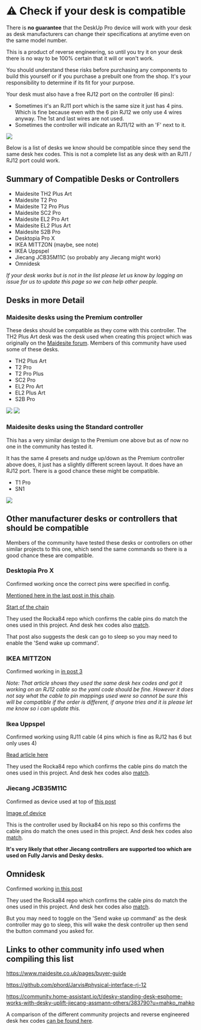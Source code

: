 # ⚠️ Check if your desk is compatible
There is **no guarantee** that the DeskUp Pro device will work with your desk as desk manufacturers can change their specifications at anytime even on the same model number.

This is a product of reverse engineering, so until you try it on your desk there is no way to be 100% certain that it will or won't work.

You should understand these risks before purchasing any components to build this yourself or if you purchase a prebuilt one from the shop. It's your responsibility to determine if its fit for your purpose. 

Your desk must also have a free RJ12 port on the controller (6 pins):
- Sometimes it's an RJ11 port which is the same size it just has 4 pins. Which is fine because even with the 6 pin RJ12 we only use 4 wires anyway. The 1st and last wires are not used.
- Sometimes the controller will indicate an RJ11/12 with an 'F' next to it.

![](images/MaidsiteDeskControlBox-Back.jpg)

Below is a list of desks we know should be compatible since they send the same desk hex codes. This is not a complete list as any desk with an RJ11 / RJ12 port could work.

## Summary of Compatible Desks or Controllers
- Maidesite TH2 Plus Art
- Maidesite T2 Pro
- Maidesite T2 Pro Plus
- Maidesite SC2 Pro
- Maidesite EL2 Pro Art
- Maidesite EL2 Plus Art
- Maidesite S2B Pro
- Desktopia Pro X
- IKEA MITTZON (maybe, see note)
- IKEA Uppspel
- Jiecang JCB35M11C (so probably any Jiecang might work)
- Omnidesk
 
_If your desk works but is not in the list please let us know by logging an issue for us to update this page so we can help other people._

## Desks in more Detail

### Maidesite desks using the Premium controller 
These desks should be compatible as they come with this controller. The TH2 Plus Art desk was the desk used when creating this project which was originally on the <a href="https://www.maidesite.co.uk/pages/buyer-guide">Maidesite forum</a>. Members of this community have used some of these desks.

- TH2 Plus Art
- T2 Pro
- T2 Pro Plus
- SC2 Pro
- EL2 Pro Art
- EL2 Plus Art
- S2B Pro

![](images/MaidesiteDeskControlBox-Premium.png)
![](images/MaidsiteDeskControlBox-Back.jpg)


### Maidesite desks using the Standard controller
This has a very similar design to the Premium one above but as of now no one in the community has tested it. 

It has the same 4 presets and nudge up/down as the Premium controller above does, it just has a slightly different screen layout. It does have an RJ12 port. There is a good chance these might be compatible.

- T1 Pro
- SN1

![](images/MaidesiteDeskControlBox-standard.png)


## Other manufacturer desks or controllers that should be compatible
Members of the community have tested these desks or controllers on other similar projects to this one, which send the same commands so there is a good chance these are compatible.


### Desktopia Pro X
Confirmed working once the correct pins were specified in config. 

<a href="https://community.home-assistant.io/t/desky-standing-desk-esphome-works-with-desky-uplift-jiecang-assmann-others/383790/430">Mentioned here in the last post in this chain</a>.

<a href="https://community.home-assistant.io/t/desky-standing-desk-esphome-works-with-desky-uplift-jiecang-assmann-others/383790/420">Start of the chain</a>

They used the Rocka84 repo which confirms the cable pins do match the ones used in this project. And desk hex codes also <a href="https://github.com/SmartHomeGuys/DeskUp-Pro-Controller-RJ12/blob/main/docs/diy/desk-hex-codes.md">match</a>.

That post also suggests the desk can go to sleep so you may need to enable the 'Send wake up command'.


### IKEA MITTZON

Confirmed working in <a href="https://github.com/phord/Jarvis/issues/33">in post 3</a>

_Note: That article shows they used the same desk hex codes and got it working on an RJ12 cable so the yaml code should be fine. However it does not say what the cable to pin mappings used were so cannot be sure this will be compatible if the order is different, if anyone tries and it is please let me know so i can update this._


### Ikea Uppspel
Confirmed working using RJ11 cable (4 pins which is fine as RJ12 has 6 but only uses 4)

<a href="https://community.home-assistant.io/t/desky-standing-desk-esphome-works-with-desky-uplift-jiecang-assmann-others/383790/443">Read article here</a>

They used the Rocka84 repo which confirms the cable pins do match the ones used in this project. And desk hex codes also <a href="https://github.com/SmartHomeGuys/DeskUp-Pro-Controller-RJ12/blob/main/docs/diy/desk-hex-codes.md">match</a>.


### Jiecang JCB35M11C
  
Confirmed as device used at top of 
<a href="https://github.com/Rocka84/esphome_components/blob/a083c17882361c58071b85d45587c410582cda75/components/jiecang_desk_controller">this post</a>

<a href="https://www.jiecang.com/product/jcb35m11c.html">Image of device</a>

This is the controller used by Rocka84 on his repo so this confirms the cable pins do match the ones used in this project. And desk hex codes also <a href="https://github.com/SmartHomeGuys/DeskUp-Pro-Controller-RJ12/blob/main/docs/diy/desk-hex-codes.md">match</a>.

**It's very likely that other Jiecang controllers are supported too which are used on Fully Jarvis and Desky desks.**


## Omnidesk
Confirmed working <a href="https://community.home-assistant.io/t/desky-standing-desk-esphome-works-with-desky-uplift-jiecang-assmann-others/383790/449">in this post</a>

They used the Rocka84 repo which confirms the cable pins do match the ones used in this project. And desk hex codes also <a href="https://github.com/SmartHomeGuys/DeskUp-Pro-Controller-RJ12/blob/main/docs/diy/desk-hex-codes.md">match</a>.

But you may need to toggle on the 'Send wake up command' as the desk controller may go to sleep, this will wake the desk controller up then send the button command you asked for.


## Links to other community info used when compiling this list
<a href="https://www.maidesite.co.uk/pages/buyer-guide">https://www.maidesite.co.uk/pages/buyer-guide</a>

<a href="https://github.com/phord/Jarvis#physical-interface-rj-12">https://github.com/phord/Jarvis#physical-interface-rj-12</a>

<a href="https://community.home-assistant.io/t/desky-standing-desk-esphome-works-with-desky-uplift-jiecang-assmann-others/383790?u=mahko_mahko">https://community.home-assistant.io/t/desky-standing-desk-esphome-works-with-desky-uplift-jiecang-assmann-others/383790?u=mahko_mahko</a>

A comparison of the different community projects and reverse engineered desk hex codes [can be found here](/docs/diy/desk-hex-codes.md).

